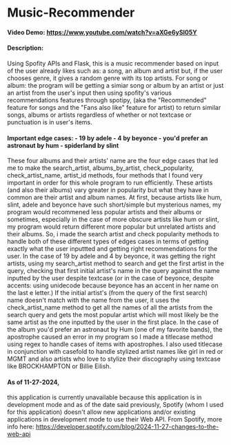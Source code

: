 # Music-Recommender
#### Video Demo: https://www.youtube.com/watch?v=aXGe6ySl05Y
#### Description:
Using Spofity APIs and Flask,
this is a music recommender based on input of the user
already likes such as: a song, an album and artist
but, if the user chooses genre, it gives a random genre with its top artists.
For song or album: the program will be getting a simiar song or album by an artist
or just an artist from the user's input then using spofity's various recommendations features through spotipy,
(aka the "Recommended" feature for songs and the "Fans also like" feature for artist) to return similar songs,
albums or artists regardless of whether or not textcase or punctuation is in user's items.

#### Important edge cases: - 19 by adele - 4 by beyonce - you'd prefer an astronaut by hum - spiderland by slint
These four albums and their artists' name are the four edge cases that led me to make
the search_artist, albums_by_artist, check_popularity, check_artist_name, artist_id methods,
four methods that I found very important in order for this whole program to run efficiently.
These artists (and also their albums) vary greater in popularity
but what they have in common are their artist and album names.
At first, because artists like hum, slint, adele and beyonce have such short/simple but mysterious names,
my program would recommened less popular artists and their albums
or sometimes, especially in the case of more obscure artists like hum or slint,
my program would return different more popular but unrelated artists and their albums.
So, i made the search artist and check popularity methods to handle both of these different types of edges cases
in terms of getting exactly what the user inputtted and getting right recommendations for the user.
In the case of 19 by adele and 4 by beyonce, it was getting the right artists,
using my search_artist method to search and get the first artist in the query,
checking that first initial artist's name in the query against the name inputted by the user despite textcase
(or in the case of beyonce, despite accents: using unidecode because beyonce has an accent in her name on the last e letter.)
If the initial artist's (from the query of the first search) name doesn't match with the name from the user,
it uses the check_artist_name method to get all the names of all the artists from the search query
and gets the most popular artist which will most likely be the same artist as the one inputted by the user in the first place.
In the case of the album you'd prefer an astronaut by Hum (one of my favorite bands),
the apostrophe caused an error in my program so I made a titlecase method using regex to handle cases of items with apostrophes.
I also used titlecase in conjunction with casefold to handle stylized artist names like girl in red or MGMT
and also artists who love to stylize their discography using textcase like BROCKHAMPTON or Billie Eilish.

#### As of 11-27-2024, 
this application is currently unavailable because this application is in development mode and as of the date said previously, Spotify (whom I used for this application) doesn't allow new applications and/or existing applications in development mode to use their Web API.
From Spotify, more info here: https://developer.spotify.com/blog/2024-11-27-changes-to-the-web-api
